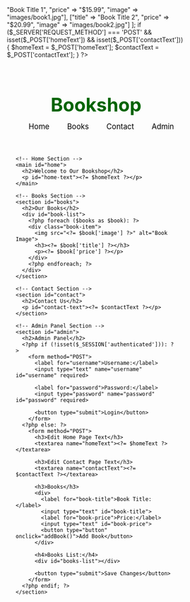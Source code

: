 <?php
session_start();

// Predefined username and password
$valid_username = "almanhal";
$valid_password = "almanhal123";

// Check login credentials
if ($_POST['username'] === $valid_username && $_POST['password'] === $valid_password) {
    $_SESSION['authenticated'] = true;
    header("Location: #admin");
} else {
    if ($_SERVER['REQUEST_METHOD'] == 'POST') {
        echo "Invalid login.";
    }
}

$homeText = "Welcome to Our Bookshop. Browse through a wide collection of books.";
$contactText = "If you have any questions, feel free to reach out to us.";
$books = [
    ["title" => "Book Title 1", "price" => "$15.99", "image" => "images/book1.jpg"],
    ["title" => "Book Title 2", "price" => "$20.99", "image" => "images/book2.jpg"]
];

if ($_SERVER['REQUEST_METHOD'] === 'POST' && isset($_POST['homeText']) && isset($_POST['contactText'])) {
    $homeText = $_POST['homeText'];
    $contactText = $_POST['contactText'];
}
?>

<!DOCTYPE html>
<html lang="en">
<head>
  <meta charset="UTF-8">
  <meta name="viewport" content="width=device-width, initial-scale=1.0">
  <title>Bookshop</title>
  <style>
    * {
      margin: 0;
      padding: 0;
      box-sizing: border-box;
    }

    body {
      font-family: Arial, sans-serif;
    }

    .background-image {
      background-image: url('https://images.app.goo.gl/X92EKtHc2d7KxrAm6'); /* Replace with your actual image URL */
      background-size: cover;
      height: 100vh;
      padding: 20px;
      color: black;
    }

    header h1 {
      color: darkgreen;
      text-align: center;
      font-size: 3em;
    }

    nav ul {
      display: flex;
      justify-content: center;
      list-style: none;
    }

    nav ul li {
      margin: 0 20px;
    }

    nav ul li a {
      color: black;
      text-decoration: none;
      font-size: 1.2em;
    }

    h2 {
      text-align: center;
      font-size: 2em;
    }

    #book-list {
      display: flex;
      justify-content: center;
      flex-wrap: wrap;
    }

    .book-item {
      text-align: center;
      margin: 20px;
    }

    .book-item img {
      width: 150px;
      height: 200px;
    }

    #admin-content {
      width: 80%;
      margin: auto;
      text-align: center;
    }

    textarea {
      width: 100%;
      height: 200px;
      margin-bottom: 20px;
    }
  </style>
</head>
<body>
  <div class="background-image">
    <header>
      <h1>Bookshop</h1>
      <nav>
        <ul>
          <li><a href="#">Home</a></li>
          <li><a href="#books">Books</a></li>
          <li><a href="#contact">Contact</a></li>
          <li><a href="#admin">Admin</a></li>
        </ul>
      </nav>
    </header>

    <!-- Home Section -->
    <main id="home">
      <h2>Welcome to Our Bookshop</h2>
      <p id="home-text"><?= $homeText ?></p>
    </main>

    <!-- Books Section -->
    <section id="books">
      <h2>Our Books</h2>
      <div id="book-list">
        <?php foreach ($books as $book): ?>
        <div class="book-item">
          <img src="<?= $book['image'] ?>" alt="Book Image">
          <h3><?= $book['title'] ?></h3>
          <p><?= $book['price'] ?></p>
        </div>
        <?php endforeach; ?>
      </div>
    </section>

    <!-- Contact Section -->
    <section id="contact">
      <h2>Contact Us</h2>
      <p id="contact-text"><?= $contactText ?></p>
    </section>

    <!-- Admin Panel Section -->
    <section id="admin">
      <h2>Admin Panel</h2>
      <?php if (!isset($_SESSION['authenticated'])): ?>
        <form method="POST">
          <label for="username">Username:</label>
          <input type="text" name="username" id="username" required>
          
          <label for="password">Password:</label>
          <input type="password" name="password" id="password" required>
          
          <button type="submit">Login</button>
        </form>
      <?php else: ?>
        <form method="POST">
          <h3>Edit Home Page Text</h3>
          <textarea name="homeText"><?= $homeText ?></textarea>
          
          <h3>Edit Contact Page Text</h3>
          <textarea name="contactText"><?= $contactText ?></textarea>
          
          <h3>Books</h3>
          <div>
            <label for="book-title">Book Title:</label>
            <input type="text" id="book-title">
            <label for="book-price">Price:</label>
            <input type="text" id="book-price">
            <button type="button" onclick="addBook()">Add Book</button>
          </div>

          <h4>Books List:</h4>
          <div id="books-list"></div>

          <button type="submit">Save Changes</button>
        </form>
      <?php endif; ?>
    </section>
  </div>

  <script>
    const booksListDiv = document.getElementById("books-list");

    let books = <?= json_encode($books); ?>;
    
    function addBook() {
      const title = document.getElementById("book-title").value;
      const price = document.getElementById("book-price").value;

      if (title && price) {
        books.push({ title: title, price: price, image: "images/book3.jpg" });
        displayBooks();
      }
    }

    function displayBooks() {
      booksListDiv.innerHTML = "";
      books.forEach((book) => {
        const div = document.createElement("div");
        div.innerHTML = `<p>${book.title} - ${book.price}</p>`;
        booksListDiv.appendChild(div);
      });
    }

    displayBooks();
  </script>
</body>
</html>

